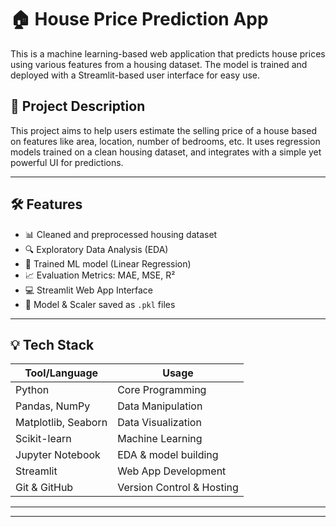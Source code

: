 # 🏠 House Price Prediction App

This is a machine learning-based web application that predicts house prices using various features from a housing dataset. The model is trained and deployed with a Streamlit-based user interface for easy use.

## 📌 Project Description

This project aims to help users estimate the selling price of a house based on features like area, location, number of bedrooms, etc. It uses regression models trained on a clean housing dataset, and integrates with a simple yet powerful UI for predictions.

---

## 🛠️ Features

- 📊 Cleaned and preprocessed housing dataset
- 🔍 Exploratory Data Analysis (EDA)
- 🧠 Trained ML model (Linear Regression)
- 📈 Evaluation Metrics: MAE, MSE, R²
- 💻 Streamlit Web App Interface
- 📁 Model & Scaler saved as `.pkl` files

---

## 💡 Tech Stack

| Tool/Language    | Usage                    |
|------------------|--------------------------|
| Python           | Core Programming         |
| Pandas, NumPy    | Data Manipulation        |
| Matplotlib, Seaborn | Data Visualization   |
| Scikit-learn     | Machine Learning         |
| Jupyter Notebook | EDA & model building     |
| Streamlit        | Web App Development      |
| Git & GitHub     | Version Control & Hosting|
----------------------------------------------
---
